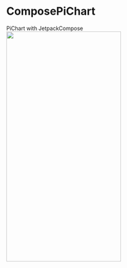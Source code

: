 # ComposePiChart
PiChart with JetpackCompose
<img src="https://user-images.githubusercontent.com/10692245/205461730-a6060a7a-dd81-402d-ae98-05ebd207a4a0.gif" width="300" height="600"/>
